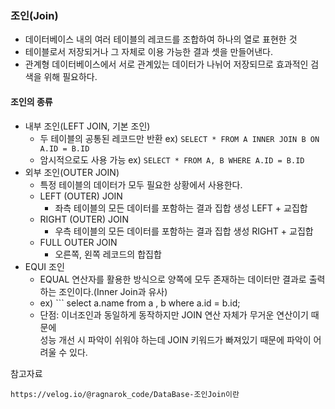 ### 조인(Join)
- 데이터베이스 내의 여러 테이블의 레코드를 조합하여 하나의 열로 표현한 것
- 테이블로서 저장되거나 그 자체로 이용 가능한 결과 셋을 만들어낸다.
- 관계형 데이터베이스에서 서로 관계있는 데이터가 나뉘어 저장되므로 효과적인 검색을 위해 필요하다.

#### 조인의 종류
- 내부 조인(LEFT JOIN, 기본 조인)
  - 두 테이블의 공통된 레코드만 반환 ex) ```SELECT * FROM A INNER JOIN B ON A.ID = B.ID```
  - 암시적으로도 사용 가능 ex) ```SELECT * FROM A, B WHERE A.ID = B.ID```
- 외부 조인(OUTER JOIN)
  - 특정 테이블의 데이터가 모두 필요한 상황에서 사용한다.
  - LEFT (OUTER) JOIN
    - 좌측 테이블의 모든 데이터를 포함하는 결과 집합 생성 LEFT + 교집합
  - RIGHT (OUTER) JOIN
    - 우측 테이블의 모든 데이터를 포함하는 결과 집합 생성 RIGHT + 교집합
  - FULL OUTER JOIN
    - 오른쪽, 왼쪽 레코드의 합집합
- EQUI 조인
  - EQUAL 연산자를 활용한 방식으로 양쪽에 모두 존재하는 데이터만 결과로 출력하는 조인이다.(Inner Join과 유사)
  - ex) ``` select a.name from a , b where a.id = b.id;
  - 단점: 이너조인과 동일하게 동작하지만 JOIN 연산 자체가 무거운 연산이기 때문에<br> 성능 개선 시 파악이 쉬워야 하는데
    JOIN 키워드가 빠져있기 때문에 파악이 어려울 수 있다.




참고자료
```
https://velog.io/@ragnarok_code/DataBase-조인Join이란
```

